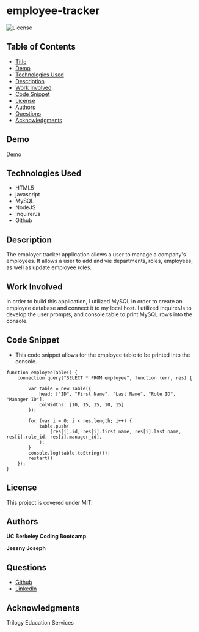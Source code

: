 # employee-tracker

![License](https://img.shields.io/badge/license-MIT-181717?style=for-the-badge) 


## Table of Contents
* [Title](#title)
* [Demo](#demo)
* [Technologies Used](#technologies-used)
* [Description](#description)
* [Work Involved](#work-involved)
* [Code Snippet](#code-snippet)
* [License](#license)
* [Authors](#authors)
* [Questions](#questions)
* [Acknowledgments](#acknowledgments)


## Demo
[Demo](https://drive.google.com/file/d/1hWp9hMdw0AY_eXNW05clstLZgZBAgMry/view)

## Technologies Used
* HTML5
* javascript
* MySQL
* NodeJS
* InquirerJs
* Github

## Description
The employer tracker application allows a user to manage a company's employees. It allows a user to add and vie departments, roles, employees, as well as update employee roles. 

## Work Involved
In order to build this application, I utilized MySQL in order to create an employee database and connect it to my local host. I utilized InquirerJs to develop the user prompts, and console.table to print MySQL rows into the console.

## Code Snippet
* This code snippet allows for the employee table to be printed into the console.
```
function employeeTable() {
    connection.query("SELECT * FROM employee", function (err, res) {

        var table = new Table({
            head: ["ID", "First Name", "Last Name", "Role ID", "Manager ID"],
            colWidths: [10, 15, 15, 10, 15]
        });

        for (var i = 0; i < res.length; i++) {
            table.push(
                [res[i].id, res[i].first_name, res[i].last_name, res[i].role_id, res[i].manager_id],
            );
        }
        console.log(table.toString());
        restart()
    });
}
```


## License
This project is covered under MIT.

## Authors
**UC Berkeley Coding Bootcamp**

**Jessny Joseph** 

## Questions 
* [Github](https://github.com/jessnyj)
* [LinkedIn](https://www.linkedin.com/in/jessny-joseph-361515201)

## Acknowledgments
Trilogy Education Services
